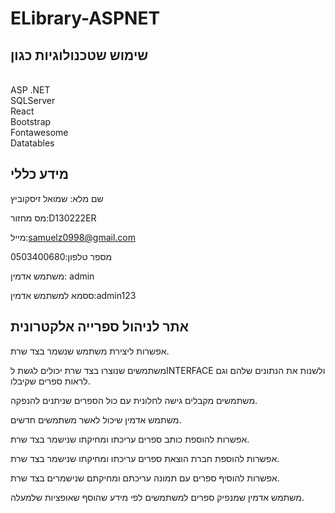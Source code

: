 # ELibrary-ASPNET
 ## שימוש שטכנולוגיות כגון
</br>
ASP .NET</br>
SQLServer</br>
React</br>
Bootstrap</br>
Fontawesome</br>
Datatables</br>



## מידע כללי
שם מלא: שמואל זיסקוביץ

מס מחזור:D130222ER

מייל:samuelz0998@gmail.com

מספר טלפון:0503400680

משתמש אדמין: admin

ססמא למשתמש אדמין:admin123


## אתר לניהול ספרייה אלקטרונית
אפשרות ליצירת משתמש שנשמר בצד שרת.<br />

משתמשים שנוצרו בצד שרת יכולים לגשת לINTERFACE ולשנות את הנתונים שלהם וגם לראות ספרים שקיבלו.<br />

משתמשים מקבלים גישה לחלונית עם כול הספרים שניתנים להנפקה.<br />

משתמש אדמין שיכול לאשר משתמשים חדשים.<br />

אפשרות להוספת כותב ספרים עריכתו ומחיקתו שנישמר בצד שרת.<br />

אפשרות להוספת חברת הוצאת ספרים עריכתו ומחיקתו שנישמר בצד שרת.<br />

אפשרות להוסיף ספרים עם תמונה עריכתם ומחיקתם שנישמרים בצד שרת.<br />

משתמש אדמין שמנפיק ספרים למשתמשים לפי מידע שהוסף שאופציות שלמעלה.<br />
